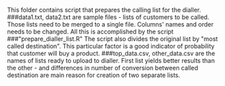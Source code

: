 This folder contains script that prepares the calling list for the dialler.
###data1.txt, data2.txt
are sample files - lists of customers to be called.
Those lists need to be merged to a single file. Columns' names and order needs to be changed.
All this is accomplished by the script 
###"prepare_dialler_list.R" 
The script also divides the original list by "most called destination".
This particular factor is a good indicator of probability that customer will buy a product. 
###top_data.csv, other_data.csv
are the names of lists ready to upload to dialler. First list yields better results than the other - and differences in number of conversion between called destination are main reason for creation of two separate lists.
